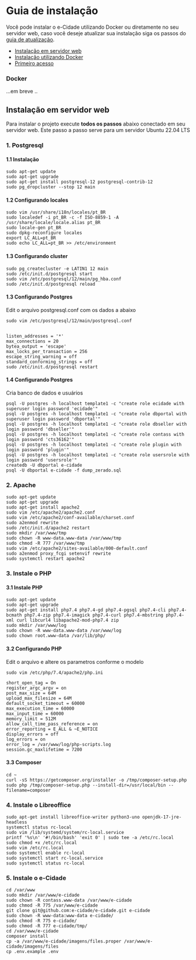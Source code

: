 # Guia de instalação

Você pode instalar o e-Cidade utilizando Docker ou diretamente no seu servidor web, caso você deseje atualizar sua 
instalação siga os passos do [guia de atualização](UPGRADE.md).

- [Instalação em servidor web](#instalação-em-servidor-web)
- [Instalação utilizando Docker](#docker)
- [Primeiro acesso](#primeiro-acesso)

### Docker
...em breve ..


## Instalação em servidor web

Para instalar o projeto execute **todos os passos** abaixo conectado em seu servidor web. Este passo a passo serve para um servidor Ubuntu 22.04 LTS 



### 1. Postgresql

#### 1.1 Instalação

    sudo apt-get update
    sudo apt-get upgrade
    sudo apt-get install postgresql-12 postgresql-contrib-12
    sudo pg_dropcluster --stop 12 main


#### 1.2 Configurando locales

    sudo vim /usr/share/i18n/locales/pt_BR
    sudo localedef -i pt_BR -c -f ISO-8859-1 -A /usr/share/locale/locale.alias pt_BR
    sudo locale-gen pt_BR
    sudo dpkg-reconfigure locales
    export LC_ALL=pt_BR
    sudo echo LC_ALL=pt_BR >> /etc/environment

#### 1.3 Configurando cluster

    sudo pg_createcluster -e LATIN1 12 main
    sudo /etc/init.d/postgresql start
    sudo vim /etc/postgresql/12/main/pg_hba.conf
    sudo /etc/init.d/postgresql reload

#### 1.3 Configurando Postgres

Edit o arquivo postgresql.conf com os dados a abaixo

    sudo vim /etc/postgresql/12/main/postgresql.conf


    listen_addresses = '*'
    max_connections = 20
    bytea_output = 'escape'
    max_locks_per_transaction = 256
    escape_string_warning = off
    standard_conforming_strings = off
    sudo /etc/init.d/postgresql restart

#### 1.4 Configurando Postgres
Cria banco de dados e usuários

    psql -U postgres -h localhost template1 -c "create role ecidade with superuser login password 'ecidade'"
    psql -U postgres -h localhost template1 -c "create role dbportal with superuser login password 'dbportal'"
    psql -U postgres -h localhost template1 -c "create role dbseller with login password 'dbseller'"
    psql -U postgres -h localhost template1 -c "create role contass with login password 'cts36162'"
    psql -U postgres -h localhost template1 -c "create role plugin with login password 'plugin'"
    psql -U postgres -h localhost template1 -c "create role usersrole with login password 'usersrole'"
    createdb -U dbportal e-cidade
    psql -U dbportal e-cidade -f dump_zerado.sql


### 2. Apache

    sudo apt-get update
    sudo apt-get upgrade
    sudo apt-get install apache2
    sudo vim /etc/apache2/apache2.conf
    sudo vim /etc/apache2/conf-available/charset.conf
    sudo a2enmod rewrite
    sudo /etc/init.d/apache2 restart
    sudo mkdir /var/www/tmp
    sudo chown -R www-data.www-data /var/www/tmp
    sudo chmod -R 777 /var/www/tmp
    sudo vim /etc/apache2/sites-available/000-default.conf
    sudo a2enmod proxy_fcgi setenvif rewrite
    sudo systemctl restart apache2


### 3. Instale o PHP

#### 3.1 Instale PHP

    sudo apt-get update
    sudo apt-get upgrade
    sudo apt-get install php7.4 php7.4-gd php7.4-pgsql php7.4-cli php7.4-bcmath php7.4-zip php7.4-imagick php7.4-curl php7.4-mbstring php7.4-xml curl libcurl4 libapache2-mod-php7.4 zip
    sudo mkdir /var/www/log
    sudo chown -R www-data.www-data /var/www/log
    sudo chown root.www-data /var/lib/php/

#### 3.2 Configurando PHP

Edit o arquivo e altere os parametros conforme o modelo

    sudo vim /etc/php/7.4/apache2/php.ini
     
    short_open_tag = On
    register_argc_argv = on
    post_max_size = 64M
    upload_max_filesize = 64M
    default_socket_timeout = 60000
    max_execution_time = 60000
    max_input_time = 60000
    memory_limit = 512M
    allow_call_time_pass_reference = on
    error_reporting = E_ALL & ~E_NOTICE
    display_errors = off
    log_errors = on
    error_log = /var/www/log/php-scripts.log
    session.gc_maxlifetime = 7200

#### 3.3 Composer

    cd ~
    curl -sS https://getcomposer.org/installer -o /tmp/composer-setup.php
    sudo php /tmp/composer-setup.php --install-dir=/usr/local/bin --filename=composer


### 4. Instale o Libreoffice

    sudo apt-get install libreoffice-writer python3-uno openjdk-17-jre-headless
    systemctl status rc-local
    sudo vim /lib/systemd/system/rc-local.service
    printf '%s\n' '#!/bin/bash' 'exit 0' | sudo tee -a /etc/rc.local
    sudo chmod +x /etc/rc.local
    sudo vim /etc/rc.local
    sudo systemctl enable rc-local
    sudo systemctl start rc-local.service
    sudo systemctl status rc-local


### 5. Instale o e-Cidade

    cd /var/www
    sudo mkdir /var/www/e-cidade
    sudo chown -R contass.www-data /var/www/e-cidade
    sudo chmod -R 775 /var/www/e-cidade
    git clone git@github.com:e-cidade/e-cidade.git e-cidade
    sudo chown -R www-data:www-data e-cidade/
    sudo chmod -R 775 e-cidade/
    sudo chmod -R 777 e-cidade/tmp/
    cd /var/www/e-cidade
    composer install
    cp -a /var/www/e-cidade/imagens/files.proper /var/www/e-cidade/imagens/files
    cp .env.example .env






